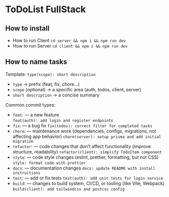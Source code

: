 # ToDoList FullStack

## How to install

-   How to run Client
    `cd server && npm i && npm run dev`
-   How to run Server
    `cd client && npm i && npm run dev`

## How to name tasks

Template:
`type(scope): short description`

-   `type` → prefix (feat, fix, chore…)
-   `scope` (optional) → a specific area (auth, todos, client, server)
-   `short description` → a concise summary

Common commit types:

-   `feat`: — a new feature <br>
    `feat(auth): add login and register endpoints`
-   `fix`: — a bug fix
    `fix(todos): correct filter for completed tasks`
-   `chore`: — maintenance work (dependencies, configs, migrations, not affecting app behavior)
    `chore(server): setup prisma and add initial migration`
-   `refactor`: — code changes that don’t affect functionality (improve structure, readability)
    `refactor(client): simplify TodoItem component`
-   `style`: — code style changes (eslint, prettier, formatting, but not CSS)
    `style: format code with prettier`
-   `docs`: — documentation changes
    `docs: update README with install instructions`
-   `test`: — add or fix tests
    `test(auth): add unit tests for login service`
-   `build`: — changes to build system, CI/CD, or tooling (like Vite, Webpack)
    `build(client): add tailwindcss and postcss config`
